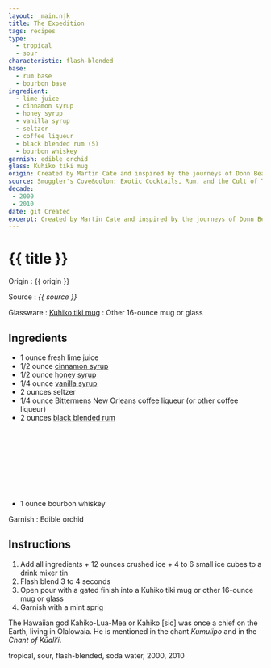 ```yaml
---
layout: _main.njk
title: The Expedition
tags: recipes
type:
  - tropical
  - sour
characteristic: flash-blended
base:
  - rum base
  - bourbon base
ingredient:
  - lime juice
  - cinnamon syrup
  - honey syrup
  - vanilla syrup
  - seltzer
  - coffee liqueur
  - black blended rum (5)
  - bourbon whiskey
garnish: edible orchid
glass: Kuhiko tiki mug
origin: Created by Martin Cate and inspired by the journeys of Donn Beach. For the full story behind the recipe, see p. 140 of <cite><a href="https://www.amazon.com/Smugglers-Cove-Exotic-Cocktails-Cult/dp/1607747324" target="_blank" rel="external noopener">Smuggler's Cove&colon; Exotic Cocktails, Rum, and the Cult of Tiki</a></cite>
source: Smuggler's Cove&colon; Exotic Cocktails, Rum, and the Cult of Tiki
decade:
 - 2000
 - 2010
date: git Created
excerpt: Created by Martin Cate and inspired by the journeys of Donn Beach.
---
```

<!-- markdownlint-disable MD025 -->
# {{ title }}
<!-- markdownlint-enable MD025 -->

Origin
  : {{ origin }}

Source
  : <cite><span data-pagefind-filter="Source">{{ source }}</span></cite>

Glassware
  : <a href="https://www.smugglerscovesf.com/store" target="_blank" rel="external noopener"><span lang="haw">Kuhiko</span> tiki mug</a>
  : Other 16-ounce mug or glass

## Ingredients

* 1 ounce fresh lime juice
* 1/2 ounce [cinnamon syrup](/mixes/cinnamon-syrup)
* 1/2 ounce [honey syrup](/mixes/honey-syrup/)
* 1/4 ounce [vanilla syrup](/mixes/vanilla-syrup)
* 2 ounces seltzer
* 1/4 ounce Bittermens New Orleans coffee liqueur (or other coffee liqueur)
* 2 ounces [black blended rum](/11-rum-black-blended/)<icon-l space="1em" class="bigger" label="(5)"><span class="with-icon"><svg class="icon"><use href="/assets/images/icons/circle-5.svg#circle-5"></use></svg></span></icon-l>
* 1 ounce bourbon whiskey

Garnish
  : <span data-pagefind-filter="Garnish">Edible orchid</span>

## Instructions

1. Add all ingredients + 12 ounces crushed ice + 4 to 6 small ice cubes to a drink mixer tin
2. Flash blend 3 to 4 seconds
3. Open pour with a gated finish into a <span lang="haw">Kuhiko</span> tiki mug or other 16-ounce mug or glass
4. Garnish with a mint sprig

<tiki-callout type="info">

The Hawaiian god <span lang="haw">Kahiko-Lua-Mea</span> or <span lang="haw">Kahiko</span> [sic] was once a chief on the Earth, living in <span lang="haw">Olalowaia</span>. He is mentioned in the chant <cite lang="haw">Kumulipo</cite> and in the <cite lang="haw">Chant of Kūaliʻi</cite>.
</tiki-callout>

<div
  class="sr-only"
  data-cat[0]="Drink"
  data-type[0]="Tropical"
  data-type[1]="Sour"
  data-char[0]="Flash-blended"
  data-base[0]="Rum/Cane spirits"
  data-base[1]="Whiskey"
  data-ingredient[0]="Lime juice"
  data-ingredient[1]="Cinnamon syrup"
  data-ingredient[2]="Honey syrup"
  data-ingredient[3]="Vanilla syrup"
  data-ingredient[4]="Seltzer"
  data-ingredient[5]="Soda water"
  data-ingredient[6]="Coffee liqueur"
  data-ingredient[7]="Bittermens New Orleans coffee liqueur"
  data-ingredient[8]="Black blended rum [5]"
  data-ingredient[9]="Whiskey, bourbon"
  data-pantry[0]="Edible orchid"
  data-juice[0]="Lime juice"
  data-syrup[0]="Cinnamon syrup"
  data-syrup[1]="Honey syrup"
  data-syrup[2]="Vanilla syrup"
  data-liquor[0]="Coffee liqueur"
  data-liquor[1]="Bittermens New Orleans coffee liqueur"
  data-liquor[2]="Black blended rum [5]"
  data-liquor[3]="Whiskey, bourbon"
  data-soda[0]="Seltzer"
  data-soda[1]="Soda water"
  data-origin[0]="Martin Cate"
  data-glass[0]="Tiki mug, Kahiko"
  data-glass[1]="Tiki mug"
  data-glass[2]="Glass, 16-ounce"
  data-glass[3]="Mug, 16-ounce"
  data-decade[0]="2000"
  data-decade[1]="2010"
  data-pagefind-filter="
    Category[data-cat[0]],
    Type[data-type[0]],
    Characteristic[data-char[0]],
    Base[data-base[0]],
    Base[data-base[1]],
    Ingredient[data-ingredient[0]],
    Ingredient[data-ingredient[1]],
    Ingredient[data-ingredient[2]],
    Ingredient[data-ingredient[3]],
    Ingredient[data-ingredient[4]],
    Ingredient[data-ingredient[5]],
    Ingredient[data-ingredient[6]],
    Ingredient[data-ingredient[7]],
    Ingredient[data-ingredient[8]],
    Ingredient[data-ingredient[9]],
    Pantry[data-pantry[0]],
    Juice[data-juice[0]],
    Syrup[data-syrup[0]],
    Syrup[data-syrup[1]],
    Syrup[data-syrup[2]],
    Liquor[data-liquor[0]],
    Liquor[data-liquor[1]],
    Liquor[data-liquor[2]],
    Liquor[data-liquor[3]],
    Soda & seltzer[data-soda[0]],
    Soda & seltzer[data-soda[1]],
    Origin[data-origin[0]],
    Glassware[data-glass[0]],
    Glassware[data-glass[1]],
    Glassware[data-glass[2]],
    Glassware[data-glass[3]],
    Decade[data-decade[0]],
    Decade[data-decade[1]]
  "
>
</div>

<div class="keywords" aria-hidden>tropical, sour, flash-blended, soda water, 2000, 2010</div>
